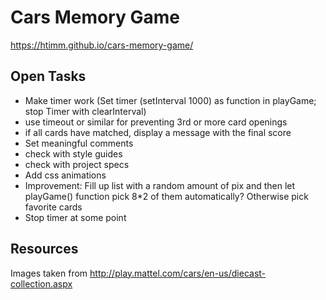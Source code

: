 # Cars Memory Game

https://htimm.github.io/cars-memory-game/

## Open Tasks

- Make timer work (Set timer (setInterval 1000) as function in playGame; stop Timer with clearInterval)
- use timeout or similar for preventing 3rd or more card openings
- if all cards have matched, display a message with the final score
- Set meaningful comments
- check with style guides
- check with project specs
- Add css animations
- Improvement: Fill up list with a random amount of pix and then let playGame() function pick 8*2 of them automatically? Otherwise pick favorite cards
- Stop timer at some point

## Resources

Images taken from http://play.mattel.com/cars/en-us/diecast-collection.aspx
